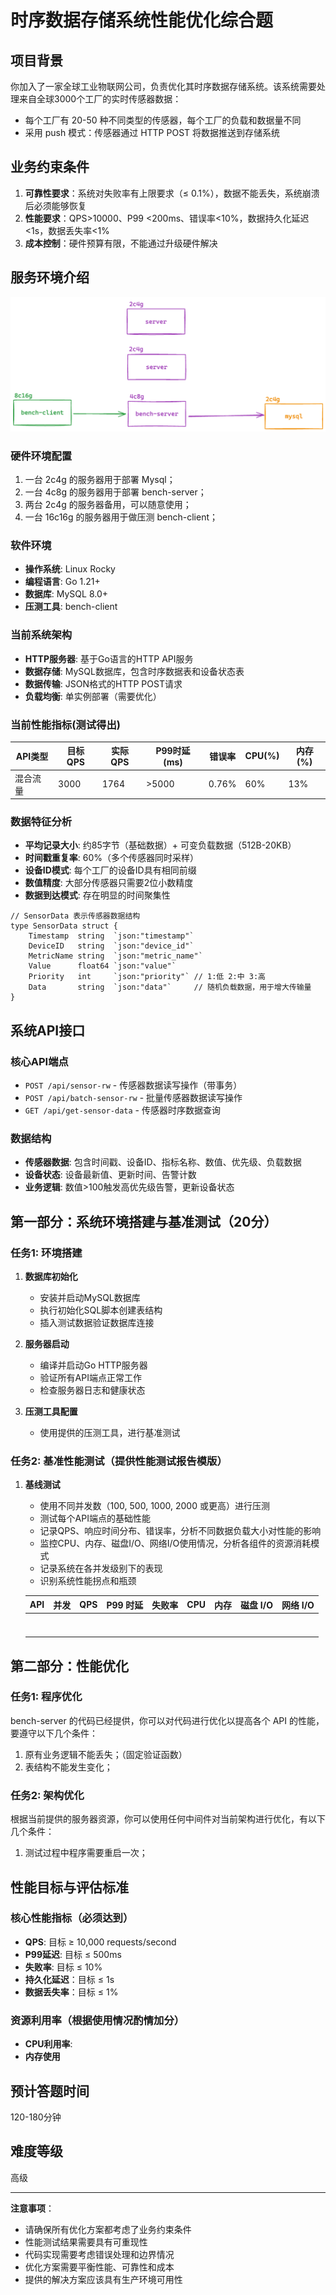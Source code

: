 # 时序数据存储系统性能优化综合题

## 项目背景

你加入了一家全球工业物联网公司，负责优化其时序数据存储系统。该系统需要处理来自全球3000个工厂的实时传感器数据：

- 每个工厂有 20-50 种不同类型的传感器，每个工厂的负载和数据量不同
- 采用 push 模式：传感器通过 HTTP POST 将数据推送到存储系统

## 业务约束条件

1. **可靠性要求**：系统对失败率有上限要求（≤ 0.1%），数据不能丢失，系统崩溃后必须能够恢复
2. **性能要求**：QPS>10000、P99 <200ms、错误率<10%，数据持久化延迟<1s，数据丢失率<1%
3. **成本控制**：硬件预算有限，不能通过升级硬件解决

## 服务环境介绍
![](./arch.png)

### 硬件环境配置
1. 一台 2c4g 的服务器用于部署 Mysql；
2. 一台 4c8g 的服务器用于部署 bench-server；
3. 两台 2c4g 的服务器备用，可以随意使用；
4. 一台 16c16g 的服务器用于做压测 bench-client；

### 软件环境
- **操作系统**: Linux Rocky
- **编程语言**: Go 1.21+
- **数据库**: MySQL 8.0+
- **压测工具**: bench-client

### 当前系统架构
- **HTTP服务器**: 基于Go语言的HTTP API服务
- **数据存储**: MySQL数据库，包含时序数据表和设备状态表
- **数据传输**: JSON格式的HTTP POST请求
- **负载均衡**: 单实例部署（需要优化）

### 当前性能指标(测试得出)
| API类型 | 目标QPS | 实际QPS | P99时延(ms) | 错误率 | CPU(%) | 内存(%) |
| ------- | ------- | ------- | ----------- | ------ | ------ | ------- |
| 混合流量 | 3000   | 1764    | >5000      | 0.76%  | 60%      | 13%       |



### 数据特征分析

- **平均记录大小**: 约85字节（基础数据）+ 可变负载数据（512B-20KB）
- **时间戳重复率**: 60%（多个传感器同时采样）
- **设备ID模式**: 每个工厂的设备ID具有相同前缀
- **数值精度**: 大部分传感器只需要2位小数精度
- **数据到达模式**: 存在明显的时间聚集性

```golang
// SensorData 表示传感器数据结构
type SensorData struct {
	Timestamp  string  `json:"timestamp"`
	DeviceID   string  `json:"device_id"`
	MetricName string  `json:"metric_name"`
	Value      float64 `json:"value"`
	Priority   int     `json:"priority"` // 1:低 2:中 3:高
	Data       string  `json:"data"`     // 随机负载数据，用于增大传输量
}
```



## 系统API接口

### 核心API端点
- `POST /api/sensor-rw` - 传感器数据读写操作（带事务）
- `POST /api/batch-sensor-rw` - 批量传感器数据读写操作
- `GET /api/get-sensor-data` - 传感器时序数据查询

### 数据结构
- **传感器数据**: 包含时间戳、设备ID、指标名称、数值、优先级、负载数据
- **设备状态**: 设备最新值、更新时间、告警计数
- **业务逻辑**: 数值>100触发高优先级告警，更新设备状态

## 第一部分：系统环境搭建与基准测试（20分）

### 任务1: 环境搭建
1. **数据库初始化**
   - 安装并启动MySQL数据库
   - 执行初始化SQL脚本创建表结构
   - 插入测试数据验证数据库连接

2. **服务器启动**
   - 编译并启动Go HTTP服务器
   - 验证所有API端点正常工作
   - 检查服务器日志和健康状态

3. **压测工具配置**
   - 使用提供的压测工具，进行基准测试

### 任务2: 基准性能测试（提供性能测试报告模版）
1. **基线测试**

   - 使用不同并发数（100, 500, 1000, 2000 或更高）进行压测
   - 测试每个API端点的基础性能
   - 记录QPS、响应时间分布、错误率，分析不同数据负载大小对性能的影响
   - 监控CPU、内存、磁盘I/O、网络I/O使用情况，分析各组件的资源消耗模式
   - 记录系统在各并发级别下的表现
   - 识别系统性能拐点和瓶颈

   | API  | 并发 | QPS  | P99 时延 | 失败率 | CPU  | 内存 | 磁盘 I/O | 网络 I/O |
   | ---- | ---- | ---- | -------- | ------ | ---- | ---- | -------- | -------- |
   |      |      |      |          |        |      |      |          |          |
   |      |      |      |          |        |      |      |          |          |
   |      |      |      |          |        |      |      |          |          |
   |      |      |      |          |        |      |      |          |          |
   |      |      |      |          |        |      |      |          |          |
   |      |      |      |          |        |      |      |          |          |
   |      |      |      |          |        |      |      |          |          |

## 第二部分：性能优化

### 任务1: 程序优化

bench-server 的代码已经提供，你可以对代码进行优化以提高各个 API 的性能，要遵守以下几个条件：

1. 原有业务逻辑不能丢失；（固定验证函数）
2. 表结构不能发生变化；

### 任务2: 架构优化

根据当前提供的服务器资源，你可以使用任何中间件对当前架构进行优化，有以下几个条件：

1. 测试过程中程序需要重启一次；



## 性能目标与评估标准

### 核心性能指标（必须达到）
- **QPS**: 目标 ≥ 10,000 requests/second
- **P99延迟**: 目标 ≤ 500ms
- **失败率**: 目标 ≤ 10%
- **持久化延迟**：目标 ≤ 1s
- **数据丢失率**：目标 ≤ 1%



### 资源利用率（根据使用情况酌情加分）

- **CPU利用率**:
- **内存使用**



## 预计答题时间

120-180分钟

## 难度等级

高级

---

**注意事项**：

- 请确保所有优化方案都考虑了业务约束条件
- 性能测试结果需要具有可重现性
- 代码实现需要考虑错误处理和边界情况
- 优化方案需要平衡性能、可靠性和成本
- 提供的解决方案应该具有生产环境可用性